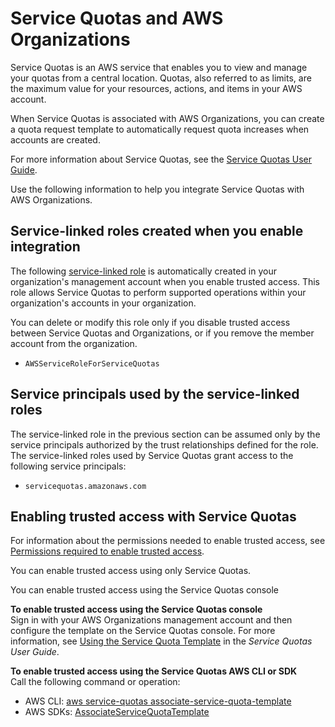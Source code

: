 # Service Quotas and AWS Organizations<a name="services-that-can-integrate-servicequotas"></a>

Service Quotas is an AWS service that enables you to view and manage your quotas from a central location\. Quotas, also referred to as limits, are the maximum value for your resources, actions, and items in your AWS account\.

When Service Quotas is associated with AWS Organizations, you can create a quota request template to automatically request quota increases when accounts are created\.

For more information about Service Quotas, see the [Service Quotas User Guide](https://docs.aws.amazon.com/servicequotas/latest/userguide/)\.

Use the following information to help you integrate Service Quotas with AWS Organizations\.



## Service\-linked roles created when you enable integration<a name="integrate-enable-slr-servicequotas"></a>

The following [service\-linked role](https://docs.aws.amazon.com/IAM/latest/UserGuide/using-service-linked-roles.html) is automatically created in your organization's management account when you enable trusted access\. This role allows Service Quotas to perform supported operations within your organization's accounts in your organization\.

You can delete or modify this role only if you disable trusted access between Service Quotas and Organizations, or if you remove the member account from the organization\.
+ `AWSServiceRoleForServiceQuotas`

## Service principals used by the service\-linked roles<a name="integrate-enable-svcprin-servicequotas"></a>

The service\-linked role in the previous section can be assumed only by the service principals authorized by the trust relationships defined for the role\. The service\-linked roles used by Service Quotas grant access to the following service principals:
+ `servicequotas.amazonaws.com`

## Enabling trusted access with Service Quotas<a name="integrate-enable-ta-servicequotas"></a>

For information about the permissions needed to enable trusted access, see [Permissions required to enable trusted access](orgs_integrate_services.md#orgs_trusted_access_perms)\.

You can enable trusted access using only Service Quotas\.

You can enable trusted access using the Service Quotas console

**To enable trusted access using the Service Quotas console**  
Sign in with your AWS Organizations management account and then configure the template on the Service Quotas console\. For more information, see [Using the Service Quota Template](https://docs.aws.amazon.com/servicequotas/latest/userguide/organization-templates.html) in the *Service Quotas User Guide*\. 

**To enable trusted access using the Service Quotas AWS CLI or SDK**  
Call the following command or operation:
+ AWS CLI: [aws service\-quotas associate\-service\-quota\-template](https://docs.aws.amazon.com/cli/latest/reference/service-quotas/API_AssociateServiceQuotaTemplate.html)
+ AWS SDKs: [AssociateServiceQuotaTemplate](https://docs.aws.amazon.com/servicequotas/2019-06-24/apireference/API_AssociateServiceQuotaTemplate.html)
